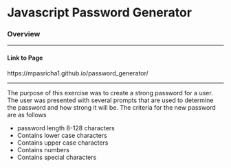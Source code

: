 <h1>Javascript Password Generator</h1> 
<h3>Overview</h3>
<hr>
<h4> Link to Page</h4> 
<p>https://mpasricha1.github.io/password_generator/</p>
<hr>
<p>The purpose of this exercise was to create a strong password for a user. The user was presented with several prompts that are used to
determine the password and how strong it will be. The criteria for the new password are as follows</p> 
<ul>
	<li>password length 8-128 characters</li>
	<li>Contains lower case characters</li>
	<li>Contains upper case characters</li> 
	<li>Contains numbers</li> 
	<li>Contains special characters</li>
<ul> 



